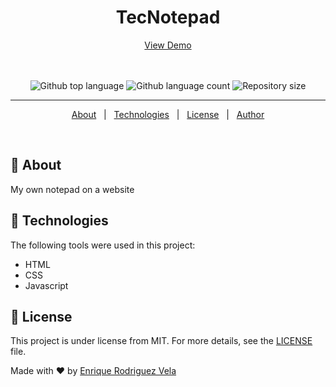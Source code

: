 <div align="center">
<h1 align="center">TecNotepad</h1>
<a href="https://tecnotepad.netlify.app">View Demo</a>
</div>
<br /><br />

<p align="center">
  <img alt="Github top language" src="https://img.shields.io/github/languages/top/kikerodrivela/TecNotepad?color=56BEB8">

  <img alt="Github language count" src="https://img.shields.io/github/languages/count/kikerodrivela/TecNotepad?color=56BEB8">

  <img alt="Repository size" src="https://img.shields.io/github/repo-size/kikerodrivela/TecNotepad?color=56BEB8">

  <!-- <img alt="License" src="https://img.shields.io/github/license/kikerodrivela/TecNotepad?color=56BEB8">  -->

  <!-- <img alt="Github issues" src="https://img.shields.io/github/issues/kikerodrivela/TecNotepad?color=56BEB8" /> -->

  <!-- <img alt="Github forks" src="https://img.shields.io/github/forks/kikerodrivela/TecNotepad?color=56BEB8" /> -->

  <!-- <img alt="Github stars" src="https://img.shields.io/github/stars/kikerodrivela/TecNotepad?color=56BEB8" /> -->
</p>

<!-- Status -->

<hr>

<p align="center">
  <a href="#dart-about">About</a> &#xa0; | &#xa0; 
  <a href="#rocket-technologies">Technologies</a> &#xa0; | &#xa0;
  <a href="#memo-license">License</a> &#xa0; | &#xa0;
  <a href="https://github.com/enriquetecfan11" target="_blank">Author</a>
</p>

<br>

## :dart: About ##
My own notepad on a website


## :rocket: Technologies ##

The following tools were used in this project:
- HTML
- CSS
- Javascript


## :memo: License ##

This project is under license from MIT. For more details, see the [LICENSE](LICENSE.md) file.

Made with :heart: by <a href="https://github.com/kikerodrivela" target="_blank">Enrique Rodriguez Vela</a>

